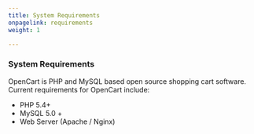 ```yaml
---
title: System Requirements
onpagelink: requirements
weight: 1

---
```


### System Requirements

OpenCart is PHP and MySQL based open source shopping cart software. Current requirements for OpenCart include:

- PHP 5.4+
- MySQL 5.0 +
- Web Server (Apache / Nginx)
 